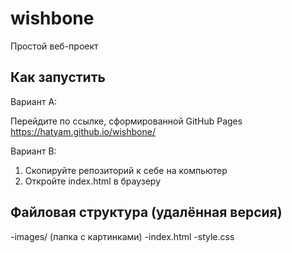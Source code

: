 # wishbone
Простой веб-проект

## Как запустить
Вариант A:

Перейдите по ссылке, сформированной GitHub Pages https://hatyam.github.io/wishbone/

Вариант B:
1. Скопируйте репозиторий к себе на компьютер
2. Откройте index.html в браузеру

## Файловая структура (удалённая версия)
-images/ (папка с картинками)
-index.html
-style.css
